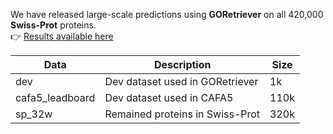 We have released large-scale predictions using **GORetriever** on all 420,000 **Swiss-Prot** proteins.  
  👉 [Results available here](https://github.com/ZhuLab-Fudan/GORetriever/tree/main/result)

|Data|Description|Size|
| ---- | ---- | ---- |
|dev| Dev dataset used in GORetriever|1k|
|cafa5_leadboard| Dev dataset used in CAFA5| 110k|
|sp_32w|Remained proteins in Swiss-Prot| 320k|
